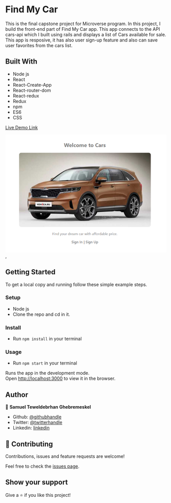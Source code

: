 # Find My Car 

This is the final capstone project for Microverse program. In this project, I build the front-end part of Find My Car app. This app connects to the API cars-api which I built using rails and displays a list of Cars available for sale. This app is resposive, it has also user sign-up feature and also can save user favorites from the cars list. 

## Built With
- Node js
- React
- React-Create-App
- React-router-dom
- React-redux
- Redux
- npm
- ES6
- CSS


[Live Demo Link](https://car-api-react.herokuapp.com/)


![screenshot 1](./src/imgs/Capture.png),

## Getting Started

To get a local copy and running follow these simple example steps.

### Setup

- Node js
- Clone the repo and cd in it.

### Install

- Run `npm install` in your terminal

### Usage

- Run `npm start` in your terminal

Runs the app in the development mode.<br />
Open [http://localhost:3000](http://localhost:3000) to view it in the browser.


## Author

👤 **Samuel Teweldebrhan Ghebremeskel**

- Github: [@githubhandle](https://github.com/Samitti)
- Twitter: [@twitterhandle](https://twitter.com/Samuel63734232)
- Linkedin: [linkedin](https://www.linkedin.com/in/samuel-ghebremeskel-29685811a/)

## 🤝 Contributing

Contributions, issues and feature requests are welcome!

Feel free to check the [issues page](https://github.com/Samitti/Find-My-Car-Front-End/issues).

## Show your support

Give a ⭐️ if you like this project!
